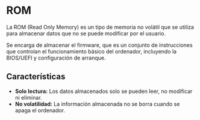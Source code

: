 # ROM
La ROM (Read Only Memory) es un tipo de memoria no volátil que se utiliza para almacenar datos que no se puede modificar por el usuario.

Se encarga de almacenar el firmware, que es un conjunto de instrucciones que controlan el funcionamiento básico del ordenador, incluyendo la BIOS/UEFI y configuración de arranque.

## Características
- **Solo lectura:** Los datos almacenados solo se pueden leer, no modificar ni eliminar.
- **No volatilidad:** La información almacenada no se borra cuando se apaga el ordenador.
